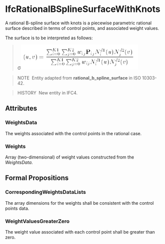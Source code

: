 # IfcRationalBSplineSurfaceWithKnots

A rational B-spline surface with knots is a piecewise parametric rational surface described in terms of control points, and associated weight values.

The surface is to be interpreted as follows:

> <big>&sigma;</big>![formula](../../../../figures/ifcbsplinesurface-math2.gif)

> NOTE&nbsp; Entity adapted from **rational_b_spline_surface** in ISO 10303-42.

> HISTORY&nbsp; New entity in IFC4.

## Attributes

### WeightsData
The weights associated with the control points in the rational case.

### Weights
Array (two-dimensional) of weight values constructed from the _WeightsData_.

## Formal Propositions

### CorrespondingWeightsDataLists
The array dimensions for the weights shall be consistent with the control points data.

### WeightValuesGreaterZero
The weight value associated with each control point shall be greater than zero.
